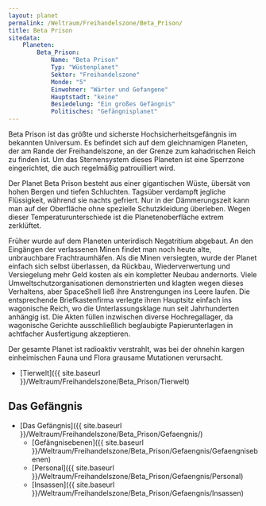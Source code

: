 ```yaml
---
layout: planet
permalink: /Weltraum/Freihandelszone/Beta_Prison/
title: Beta Prison
sitedata:
    Planeten:
        Beta_Prison:
            Name: "Beta Prison"
            Typ: "Wüstenplanet"
            Sektor: "Freihandelszone"
            Monde: "5"
            Einwohner: "Wärter und Gefangene"
            Hauptstadt: "keine"
            Besiedelung: "Ein großes Gefängnis"
            Politisches: "Gefängnisplanet"
---
```




Beta Prison ist das größte und sicherste Hochsicherheitsgefängnis im bekannten Universum. Es befindet sich auf dem gleichnamigen Planeten, der am Rande der Freihandelszone, an der Grenze zum kahadrischen Reich zu finden ist. Um das Sternensystem dieses Planeten ist eine Sperrzone eingerichtet, die auch regelmäßig patrouilliert wird.

Der Planet Beta Prison besteht aus einer gigantischen Wüste, übersät von hohen Bergen und tiefen Schluchten. Tagsüber verdampft jegliche Flüssigkeit, während sie nachts gefriert. Nur in der Dämmerungszeit kann man auf der Oberfläche ohne spezielle Schutzkleidung überleben. Wegen dieser Temperaturunterschiede ist die Planetenoberfläche extrem zerklüftet.

Früher wurde auf dem Planeten unterirdisch Negatritium abgebaut. An den Eingängen der verlassenen Minen findet man noch heute alte, unbrauchbare Frachtraumhäfen. Als die Minen versiegten, wurde der Planet einfach sich selbst überlassen, da Rückbau, Wiederverwertung und Versiegelung mehr Geld kosten als ein kompletter Neubau andernorts. Viele Umweltschutzorganisationen demonstrierten und klagten wegen dieses Verhaltens, aber SpaceShell ließ ihre Anstrengungen ins Leere laufen. Die entsprechende Briefkastenfirma verlegte ihren Hauptsitz einfach ins wagonische Reich, wo die Unterlassungsklage nun seit Jahrhunderten anhängig ist. Die Akten füllen inzwischen diverse Hochregallager, da wagonische Gerichte ausschließlich beglaubigte Papierunterlagen in achtfacher Ausfertigung akzeptieren.

Der gesamte Planet ist radioaktiv verstrahlt, was bei der ohnehin kargen einheimischen Fauna und Flora grausame Mutationen verursacht.

- [Tierwelt]({{ site.baseurl }}/Weltraum/Freihandelszone/Beta_Prison/Tierwelt)

## Das Gefängnis

- [Das Gefängnis]({{ site.baseurl }}/Weltraum/Freihandelszone/Beta_Prison/Gefaengnis/)
  - [Gefängnisebenen]({{ site.baseurl }}/Weltraum/Freihandelszone/Beta_Prison/Gefaengnis/Gefaengnisebenen)
  - [Personal]({{ site.baseurl }}/Weltraum/Freihandelszone/Beta_Prison/Gefaengnis/Personal)
  - [Insassen]({{ site.baseurl }}/Weltraum/Freihandelszone/Beta_Prison/Gefaengnis/Insassen)
